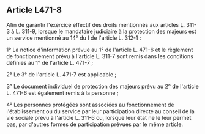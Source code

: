 ## Article L471-8

Afin de garantir l'exercice effectif des droits mentionnés aux articles L. 311-3 à L. 311-9, lorsque le
mandataire judiciaire à la protection des majeurs est un service mentionné au 14° du I de l'article L. 312-1 :

1° La notice d'information prévue au 1° de l'article L. 471-6 et le règlement de fonctionnement prévu à
l'article L. 311-7 sont remis dans les conditions définies au 1° de l'article L. 471-7 ;

2° Le 3° de l'article L. 471-7 est applicable ;

3° Le document individuel de protection des majeurs prévu au 2° de l'article L. 471-6 est également remis à
la personne ;

4° Les personnes protégées sont associées au fonctionnement de l'établissement ou du service par leur
participation directe au conseil de la vie sociale prévu à l'article L. 311-6 ou, lorsque leur état ne le leur
permet pas, par d'autres formes de participation prévues par le même article.

